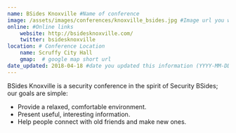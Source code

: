 ```yaml
---
name: BSides Knoxville #Name of conference
image: /assets/images/conferences/knoxville_bsides.jpg #Image url you want displayed
online: #Online links
    website: http://bsidesknoxville.com/
    twitter: bsidesknoxville
location: # Conference Location
    name: Scruffy City Hall
    gmap:  # google map short url
date_updated: 2018-04-18 #date you updated this information (YYYY-MM-DD), only Month, Year will be shown.
---
```

BSides Knoxville is a security conference in the spirit of Security BSides; our goals are simple:

- Provide a relaxed, comfortable environment.
- Present useful, interesting information.
- Help people connect with old friends and make new ones.